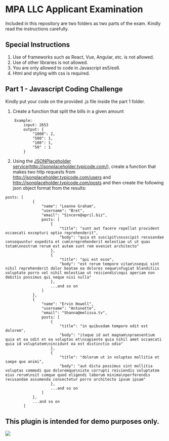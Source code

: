 # MPA LLC Applicant Examination

Included in this repository are two folders as two parts of the exam. Kindly read the instructions carefully.

## Special Instructions
1. Use of frameworks such as React, Vue, Angular, etc. is not allowed.
2. Use of other libraries is not allowed.
3. You are only allowed to code in Javascript es5/es6.
4. Html and styling with css is required.

## Part 1 - Javascript Coding Challenge
Kindly put your code on the provided .js file inside the part 1 folder.

1. Create a function that split the bills in a given amount
```
	Example:
		input: 2653
		output: {
			"1000": 2,
			"500": 1,
			"100": 1,
			"50" : 1
		}
 ```
2. Using the <a href="http://jsonplaceholder.typicode.com/" target="_blank">JSONPlaceholder service(http://jsonplaceholder.typicode.com/)</a>, create a function that makes two 
	 http requests from <a href="http://jsonplaceholder.typicode.com/users" target="_blank">http://jsonplaceholder.typicode.com/users</a> and <a href="http://jsonplaceholder.typicode.com/posts" target="_blank">http://jsonplaceholder.typicode.com/posts</a> 
	 and then create the following json object format from the results:
```
posts: [
			{
				"name": "Leanne Graham",
				"username": "Bret",
				"email": "Sincere@april.biz",
				posts: [
					{
						"title": "sunt aut facere repellat provident occaecati excepturi optio reprehenderit",
						"body": "quia et suscipit\nsuscipit recusandae consequuntur expedita et cum\nreprehenderit molestiae ut ut quas totam\nnostrum rerum est autem sunt rem eveniet architecto"
					},
					{
						"title": "qui est esse",
    					"body": "est rerum tempore vitae\nsequi sint nihil reprehenderit dolor beatae ea dolores neque\nfugiat blanditiis voluptate porro vel nihil molestiae ut reiciendis\nqui aperiam non debitis possimus qui neque nisi nulla"
					},
					...and so on
				]
			},
			{
				"name": "Ervin Howell",
				"username": "Antonette",
				"email": "Shanna@melissa.tv",
				posts: [
					{
						"title": "in quibusdam tempore odit est dolorem",
						"body": "itaque id aut magnam\npraesentium quia et ea odit et ea voluptas et\nsapiente quia nihil amet occaecati quia id voluptatem\nincidunt ea est distinctio odio"
					},
					{
						"title": "dolorum ut in voluptas mollitia et saepe quo animi",
						"body": "aut dicta possimus sint mollitia voluptas commodi quo doloremque\niste corrupti reiciendis voluptatem eius rerum\nsit cumque quod eligendi laborum minima\nperferendis recusandae assumenda consectetur porro architecto ipsum ipsam"
					},
					...and so on
				]
			},
			...and so on
		]
```

## This plugin is intended for demo purposes only.
![](https://firebasestorage.googleapis.com/v0/b/github-demo-9415c.appspot.com/o/final.gif?alt=media&token=7e6bec3b-79aa-4a1c-9897-63a262f7d8e7)
